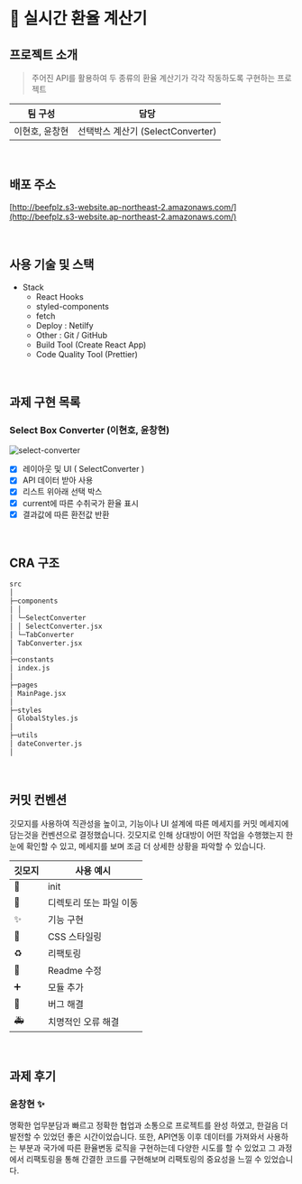 # **📱 실시간 환율 계산기**

## 프로젝트 소개

> 주어진 API를 활용하여 두 종류의 환율 계산기가 각각 작동하도록 구현하는 프로젝트

| 팀 구성        | 담당                              |
| -------------- | --------------------------------- |
| 이현호, 윤창현 | 선택박스 계산기 (SelectConverter) |

<br/>

## 배포 주소

[http://beefplz.s3-website.ap-northeast-2.amazonaws.com/](http://beefplz.s3-website.ap-northeast-2.amazonaws.com/)

<br/>

## 사용 기술 및 스택

- Stack
  - React Hooks
  - styled-components
  - fetch
  - Deploy : Netilfy
  - Other : Git / GitHub
  - Build Tool (Create React App)
  - Code Quality Tool (Prettier)

<br/>

## 과제 구현 목록

### **Select Box Converter (이현호, 윤창현)**

![select-converter](https://user-images.githubusercontent.com/68415905/151094234-e3891e6d-b48f-4a18-be26-a3436b0dd67c.gif)

- [x] 레이아웃 및 UI ( SelectConverter )
- [x] API 데이터 받아 사용
- [x] 리스트 위아래 선택 박스
- [x] current에 따른 수취국가 환율 표시
- [x] 결과값에 따른 환전값 반환

<br />

## CRA 구조

```markdown
src
│
├─components
│ │  
│ └─SelectConverter  
│ │ SelectConverter.jsx
│ └─TabConverter
│ TabConverter.jsx
│
├─constants
│ index.js
│
├─pages
│ MainPage.jsx
│
├─styles
│ GlobalStyles.js
│
├─utils
│ dateConverter.js
│
```

<br/>

## 커밋 컨벤션

깃모지를 사용하여 직관성을 높이고, 기능이나 UI 설계에 따른 메세지를 커밋 메세지에 담는것을 컨벤션으로 결정했습니다. 깃모지로 인해 상대방이 어떤 작업을 수행했는지 한 눈에 확인할 수 있고, 메세지를 보며 조금 더 상세한 상황을 파악할 수 있습니다.

| 깃모지 | 사용 예시               |
| ------ | ----------------------- |
| 🎉     | init                    |
| 🚚     | 디렉토리 또는 파일 이동 |
| ✨     | 기능 구현               |
| 💄     | CSS 스타일링            |
| ♻️     | 리팩토링                |
| 📝     | Readme 수정             |
| ➕     | 모듈 추가               |
| 🐛     | 버그 해결               |
| 🚑️    | 치명적인 오류 해결      |

<br/>

## 과제 후기

### 윤창현 ✨

명확한 업무분담과 빠르고 정확한 협업과 소통으로 프로젝트를 완성 하였고, 한걸음 더 발전할 수 있었던 좋은 시간이었습니다.
또한, API연동 이후 데이터를 가져와서 사용하는 부분과 국가에 따른 환율변동 로직을 구현하는데 다양한 시도를 할 수 있었고
그 과정에서 리팩토링을 통해 간결한 코드를 구현해보며 리팩토링의 중요성을 느낄 수 있었습니다.
